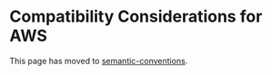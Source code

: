 <!--- Hugo front matter used to generate the website version of this page:
linkTitle: Compatibility considerations for AWS
redirect: https://github.com/open-telemetry/semantic-conventions/blob/main/docs/non-normative/compatibility/aws.md 301!
manualLinkTarget: _blank
--->

# Compatibility Considerations for AWS

This page has moved to [semantic-conventions](https://github.com/open-telemetry/semantic-conventions/blob/main/docs/non-normative/compatibility/aws.md).

